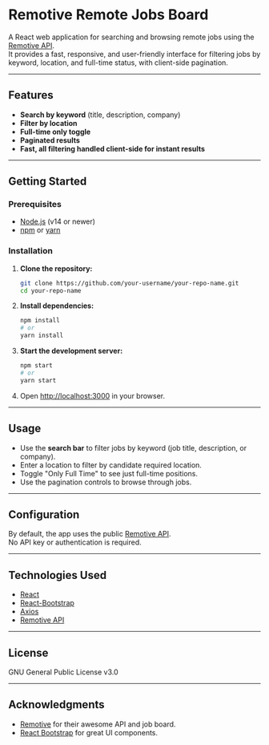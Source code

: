 # Remotive Remote Jobs Board

A React web application for searching and browsing remote jobs using the [Remotive API](https://remotive.com/api-documentation).  
It provides a fast, responsive, and user-friendly interface for filtering jobs by keyword, location, and full-time status, with client-side pagination.

---

## Features

- **Search by keyword** (title, description, company)
- **Filter by location**
- **Full-time only toggle**
- **Paginated results**
- **Fast, all filtering handled client-side for instant results**

---

## Getting Started

### Prerequisites

- [Node.js](https://nodejs.org/) (v14 or newer)
- [npm](https://www.npmjs.com/) or [yarn](https://yarnpkg.com/)

### Installation

1. **Clone the repository:**
   ```bash
   git clone https://github.com/your-username/your-repo-name.git
   cd your-repo-name
   ```

2. **Install dependencies:**
   ```bash
   npm install
   # or
   yarn install
   ```

3. **Start the development server:**
   ```bash
   npm start
   # or
   yarn start
   ```

4. Open [http://localhost:3000](http://localhost:3000) in your browser.

---

## Usage

- Use the **search bar** to filter jobs by keyword (job title, description, or company).
- Enter a location to filter by candidate required location.
- Toggle "Only Full Time" to see just full-time positions.
- Use the pagination controls to browse through jobs.

---

## Configuration

By default, the app uses the public [Remotive API](https://remotive.com/api-documentation).  
No API key or authentication is required.

---

## Technologies Used

- [React](https://react.dev/)
- [React-Bootstrap](https://react-bootstrap.github.io/)
- [Axios](https://axios-http.com/)
- [Remotive API](https://remotive.com/api-documentation)

---

## License

GNU General Public License v3.0

---

## Acknowledgments

- [Remotive](https://remotive.com/) for their awesome API and job board.
- [React Bootstrap](https://react-bootstrap.github.io/) for great UI components.
